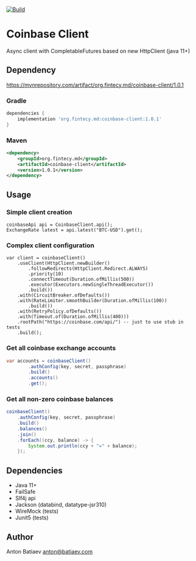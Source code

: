 [![Build](https://github.com/fintecy/coinbase-client/actions/workflows/gradle.yml/badge.svg?branch=main)](https://github.com/fintecy/coinbase-client/actions/workflows/gradle.yml)

# Coinbase Client

Async client with CompletableFutures based on new HttpClient (java 11+)

## Dependency
https://mvnrepository.com/artifact/org.fintecy.md/coinbase-client/1.0.1

### Gradle
```groovy
dependencies {
    implementation 'org.fintecy.md:coinbase-client:1.0.1'
}
```

### Maven
```xml
<dependency>
    <groupId>org.fintecy.md</groupId>
    <artifactId>coinbase-client</artifactId>
    <version>1.0.1</version>
</dependency>
```

## Usage
### Simple client creation
```
coinbaseApi api = CoinbaseClient.api();
ExchangeRate latest = api.latest("BTC-USD").get();
```
### Complex client configuration
```
var client = coinbaseClient()
    .useClient(HttpClient.newBuilder()
        .followRedirects(HttpClient.Redirect.ALWAYS)
        .priority(10)
        .connectTimeout(Duration.ofMillis(500))
        .executor(Executors.newSingleThreadExecutor())
        .build())
    .with(CircuitBreaker.ofDefaults())
    .with(RateLimiter.smoothBuilder(Duration.ofMillis(100))
        .build())
    .with(RetryPolicy.ofDefaults())
    .with(Timeout.of(Duration.ofMillis(400)))
    .rootPath("https://coinbase.com/api/") -- just to use stub in tests
    .build();
```

### Get all coinbase exchange accounts
```java
var accounts = coinbaseClient()
        .authConfig(key, secret, passphrase)
        .build()
        .accounts()
        .get();
```
### Get all non-zero coinbase balances
```java
coinbaseClient()
    .authConfig(key, secret, passphrase)
    .build()
    .balances()
    .join()
    .forEach((ccy, balance) -> {
        System.out.println(ccy + "=" + balance);
    });
```
## Dependencies
- Java 11+
- FailSafe
- Slf4j api
- Jackson (databind, datatype-jsr310)
- WireMock (tests)
- Junit5 (tests)

## Author
Anton Batiaev <anton@batiaev.com>
